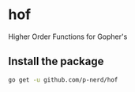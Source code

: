 # hof

Higher Order Functions for Gopher's

## Install the package

```sh
go get -u github.com/p-nerd/hof
```
